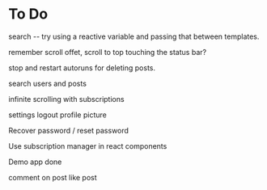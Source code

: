 # To Do

search -- try using a reactive variable and passing that between templates.

remember scroll offet, scroll to top touching the status bar?

stop and restart autoruns for deleting posts.

search users and posts

infinite scrolling with subscriptions

settings logout
profile picture


Recover password / reset password

Use subscription manager in react components

Demo app done


comment on post
like post